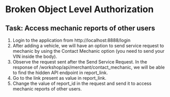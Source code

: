 # Broken Object Level Authorization

## Task: Access mechanic reports of other users

1. Login to the application from http://localhost:8888/login
2. After adding a vehicle, we will have an option to send service request to mechanic by using the Contact Mechanic option (you need to send your VIN inside the body).
3. Observe the request sent after the Send Service Request. In the response of /workshop/api/merchant/contact_mechanic, we will be able to find the hidden API endpoint in report_link.
4. Go to the link present as value in report_link.
5. Change the value of report_id in the request and send it to access mechanic reports of other users.

